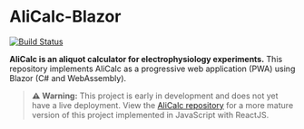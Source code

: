 # AliCalc-Blazor

[![Build Status](https://dev.azure.com/swharden/swharden/_apis/build/status/swharden.AliCalc-Blazor?branchName=main)](https://dev.azure.com/swharden/swharden/_build/latest?definitionId=14&branchName=main)

**AliCalc is an aliquot calculator for electrophysiology experiments.** This repository implements AliCalc as a progressive web application (PWA) using Blazor (C# and WebAssembly).

> **⚠️ Warning:** This project is early in development and does not yet have a live deployment. View the [AliCalc repository](https://github.com/swharden/AliCalc) for a more mature version of this project implemented in JavaScript with ReactJS.